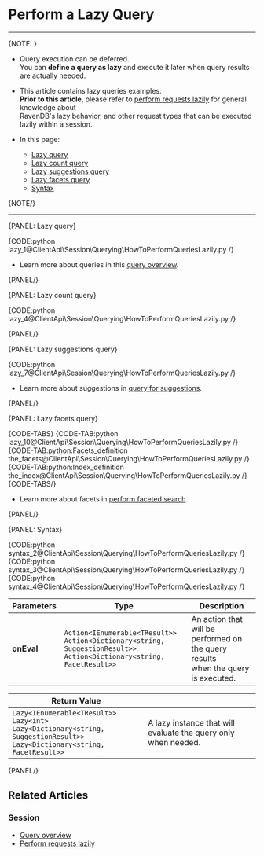 # Perform a Lazy Query

---

{NOTE: }

* Query execution can be deferred.  
  You can __define a query as lazy__ and execute it later when query results are actually needed.  

* This article contains lazy queries examples.  
  __Prior to this article__, please refer to [perform requests lazily](../../../client-api/session/how-to/perform-operations-lazily)  for general knowledge about  
  RavenDB's lazy behavior, and other request types that can be executed lazily within a session.

* In this page:
  * [Lazy query](../../../client-api/session/querying/how-to-perform-queries-lazily#lazy-query)  
  * [Lazy count query](../../../client-api/session/querying/how-to-perform-queries-lazily#lazy-count-query)  
  * [Lazy suggestions query](../../../client-api/session/querying/how-to-perform-queries-lazily#lazy-suggestions-query)  
  * [Lazy facets query](../../../client-api/session/querying/how-to-perform-queries-lazily#lazy-facets-query)  
  * [Syntax](../../../client-api/session/querying/how-to-perform-queries-lazily#syntax)

{NOTE/}

---

{PANEL: Lazy query}

{CODE:python lazy_1@ClientApi\Session\Querying\HowToPerformQueriesLazily.py /}

* Learn more about queries in this [query overview](../../../client-api/session/querying/how-to-query).

{PANEL/}

{PANEL: Lazy count query}

{CODE:python lazy_4@ClientApi\Session\Querying\HowToPerformQueriesLazily.py /}

{PANEL/}

{PANEL: Lazy suggestions query}

{CODE:python lazy_7@ClientApi\Session\Querying\HowToPerformQueriesLazily.py /}

* Learn more about suggestions in [query for suggestions](../../../client-api/session/querying/how-to-work-with-suggestions).

{PANEL/}

{PANEL: Lazy facets query}

{CODE-TABS}
{CODE-TAB:python lazy_10@ClientApi\Session\Querying\HowToPerformQueriesLazily.py /}
{CODE-TAB:python:Facets_definition the_facets@ClientApi\Session\Querying\HowToPerformQueriesLazily.py /}
{CODE-TAB:python:Index_definition the_index@ClientApi\Session\Querying\HowToPerformQueriesLazily.py /}
{CODE-TABS/}

* Learn more about facets in [perform faceted search](../../../client-api/session/querying/how-to-perform-a-faceted-search).

{PANEL/}

{PANEL: Syntax}

{CODE:python syntax_2@ClientApi\Session\Querying\HowToPerformQueriesLazily.py /}
{CODE:python syntax_3@ClientApi\Session\Querying\HowToPerformQueriesLazily.py /}
{CODE:python syntax_4@ClientApi\Session\Querying\HowToPerformQueriesLazily.py /}

| Parameters | Type                                                                                                                              | Description                                                                          |
|------------|-----------------------------------------------------------------------------------------------------------------------------------|--------------------------------------------------------------------------------------|
| __onEval__ | `Action<IEnumerable<TResult>>` <br> `Action<Dictionary<string, SuggestionResult>>` <br> `Action<Dictionary<string, FacetResult>>` | An action that will be performed on the query results<br>when the query is executed. |

| Return Value                                                                                                                           |                                                                |
|----------------------------------------------------------------------------------------------------------------------------------------|----------------------------------------------------------------|
| `Lazy<IEnumerable<TResult>>`<br>`Lazy<int>`<br>`Lazy<Dictionary<string, SuggestionResult>>`<br>`Lazy<Dictionary<string, FacetResult>>` | A lazy instance that will evaluate the query only when needed. |

{PANEL/}

## Related Articles

### Session

- [Query overview](../../../client-api/session/querying/how-to-query)
- [Perform requests lazily](../../../client-api/session/how-to/perform-operations-lazily)
